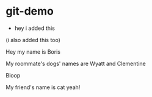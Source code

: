 # git-demo

* hey i added this

(i also added this too)

Hey my name is Boris

My roommate's dogs' names are Wyatt and Clementine

Bloop

My friend's name is cat yeah! 

